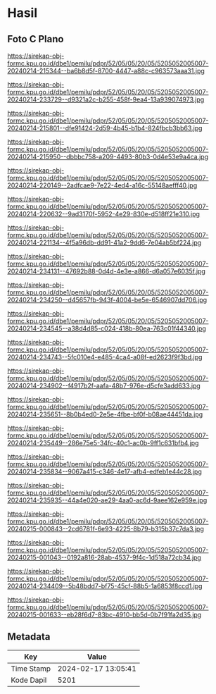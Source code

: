 # Hasil

## Foto C Plano

https://sirekap-obj-formc.kpu.go.id/dbe1/pemilu/pdpr/52/05/05/20/05/5205052005007-20240214-215344--ba6b8d5f-8700-4447-a88c-c963573aaa31.jpg

https://sirekap-obj-formc.kpu.go.id/dbe1/pemilu/pdpr/52/05/05/20/05/5205052005007-20240214-233729--d9321a2c-b255-458f-9ea4-13a939074973.jpg

https://sirekap-obj-formc.kpu.go.id/dbe1/pemilu/pdpr/52/05/05/20/05/5205052005007-20240214-215801--dfe91424-2d59-4b45-b1b4-824fbcb3bb63.jpg

https://sirekap-obj-formc.kpu.go.id/dbe1/pemilu/pdpr/52/05/05/20/05/5205052005007-20240214-215950--dbbbc758-a209-4493-80b3-0d4e53e9a4ca.jpg

https://sirekap-obj-formc.kpu.go.id/dbe1/pemilu/pdpr/52/05/05/20/05/5205052005007-20240214-220149--2adfcae9-7e22-4ed4-a16c-55148aefff40.jpg

https://sirekap-obj-formc.kpu.go.id/dbe1/pemilu/pdpr/52/05/05/20/05/5205052005007-20240214-220632--9ad3170f-5952-4e29-830e-d518ff21e310.jpg

https://sirekap-obj-formc.kpu.go.id/dbe1/pemilu/pdpr/52/05/05/20/05/5205052005007-20240214-221134--4f5a96db-dd91-41a2-9dd6-7e04ab5bf224.jpg

https://sirekap-obj-formc.kpu.go.id/dbe1/pemilu/pdpr/52/05/05/20/05/5205052005007-20240214-234131--47692b88-0d4d-4e3e-a866-d6a057e6035f.jpg

https://sirekap-obj-formc.kpu.go.id/dbe1/pemilu/pdpr/52/05/05/20/05/5205052005007-20240214-234250--d45657fb-943f-4004-be5e-6546907dd706.jpg

https://sirekap-obj-formc.kpu.go.id/dbe1/pemilu/pdpr/52/05/05/20/05/5205052005007-20240214-234545--a38d4d85-c024-418b-80ea-763c01f44340.jpg

https://sirekap-obj-formc.kpu.go.id/dbe1/pemilu/pdpr/52/05/05/20/05/5205052005007-20240214-234743--5fc010e4-e485-4ca4-a08f-ed2623f9f3bd.jpg

https://sirekap-obj-formc.kpu.go.id/dbe1/pemilu/pdpr/52/05/05/20/05/5205052005007-20240214-234902--f4917b2f-aafa-48b7-976e-d5cfe3add633.jpg

https://sirekap-obj-formc.kpu.go.id/dbe1/pemilu/pdpr/52/05/05/20/05/5205052005007-20240214-235651--8b0b4ed0-2e5e-4fbe-bf0f-b08ae44451da.jpg

https://sirekap-obj-formc.kpu.go.id/dbe1/pemilu/pdpr/52/05/05/20/05/5205052005007-20240214-235449--286e75e5-34fc-40c1-ac0b-9ff1c631bfb4.jpg

https://sirekap-obj-formc.kpu.go.id/dbe1/pemilu/pdpr/52/05/05/20/05/5205052005007-20240214-235834--9067a415-c346-4e17-afb4-edfeb1e44c28.jpg

https://sirekap-obj-formc.kpu.go.id/dbe1/pemilu/pdpr/52/05/05/20/05/5205052005007-20240214-235935--44a4e020-ae29-4aa0-ac6d-9aee162e959e.jpg

https://sirekap-obj-formc.kpu.go.id/dbe1/pemilu/pdpr/52/05/05/20/05/5205052005007-20240215-000843--2cd6781f-6e93-4225-8b79-b315b37c7da3.jpg

https://sirekap-obj-formc.kpu.go.id/dbe1/pemilu/pdpr/52/05/05/20/05/5205052005007-20240215-001043--0192a816-28ab-4537-9f4c-1d518a72cb34.jpg

https://sirekap-obj-formc.kpu.go.id/dbe1/pemilu/pdpr/52/05/05/20/05/5205052005007-20240214-234409--5b48bdd7-bf75-45cf-88b5-1a6853f8ccd1.jpg

https://sirekap-obj-formc.kpu.go.id/dbe1/pemilu/pdpr/52/05/05/20/05/5205052005007-20240215-001633--eb28f6d7-83bc-4910-bb5d-0b7f91fa2d35.jpg


## Metadata

| Key        | Value               |
| ---------- | ------------------- |
| Time Stamp | 2024-02-17 13:05:41 |
| Kode Dapil | 5201                |



